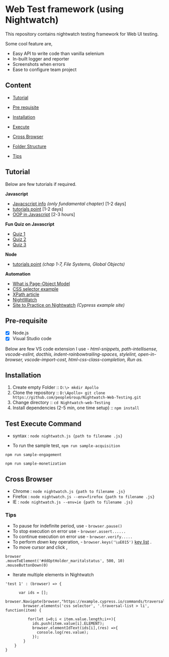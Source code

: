 
# Web Test framework (using Nightwatch) 
This repository contains nightwatch testing framework for Web UI testing.

Some cool feature are,
* Easy API to write code than vanilla selenium
* In-built logger and reporter
* Screenshots when errors
* Ease to configure team project 

## Content
- [Tutorial](#tutorial)
- [Pre requisite](#pre-requisite)
- [Installation](#installation)
- [Execute](#execute)
- [Cross Browser](#cross-browser)
- [Folder Structure](#folder-structure)

- [Tips](#tips)

## Tutorial
Below are few tutorials if required.

**Javascript**
* [Javacscript info](https://javascript.info)  _(only fundamental chapter)_   [1-2 days]
* [tutorials point](https://www.tutorialspoint.com/es6/index.htm) [1-2 days]
* [OOP in Javascript](https://codeburst.io/javascript-object-oriented-programming-using-es6-3cd2ac7fbbd8) [2-3 hours]

**Fun Quiz on Javascript**
* [Quiz 1](http://davidshariff.com/js-quiz/)
* [Quiz 2](https://www.javatpoint.com/javascript-quiz)
* [Quiz 3](https://thejsquiz.com/)

**Node**
* [tutorials point](https://www.tutorialspoint.com/nodejs/index.htm) _(chap 1-7, File Systems, Global Objects)_

**Automation**
* [What is Page-Object Model](https://www.guru99.com/page-object-model-pom-page-factory-in-selenium-ultimate-guide.html)
* [CSS selector example](https://www.w3schools.com/CSSref/css_selectors.asp)
* [XPath article](https://www.guru99.com/xpath-selenium.html)
* [NightWatch](http://nightwatchjs.org/guide)
* [Site to Practice on Nightwatch](https://example.cypress.io)  _(Cypress example site)_

## Pre-requisite

- [x] Node.js
- [x] Visual Studio code

 Below are few VS code extension I use -
  _html-snippets, path-intellisense, vscode-eslint, docthis, indent-rainbowtrailing-spaces, stylelint, open-in-browser, vscode-import-cost, html-css-class-completion, Run as._
 
 ## Installation
1. Create empty Folder ::
`D:\> mkdir Apollo`
2. Clone the repository ::
`D:\Apollo> git clone https://github.com/peopleGroup/Nightwatch-Web-Testing.git`
3. Change directory ::
`cd Nightwatch-web-Testing`
4. Install dependencies (2-5 min, one time setup) ::
 `npm install`
## Test Execute Command
- syntax : `node nightwatch.js {path to filename .js}`

- To run the sample test,
`npm run sample-acquisition`

`npm run sample-engagement`

`npm run sample-monetization`

## Cross Browser
- Chrome : `node nightwatch.js {path to filename .js}`
- Firefox : `node nightwatch.js --env=firefox {path to filename .js}`
- IE : `node nightwatch.js --env=ie {path to filename .js}`


### Tips
 - To pause for indefinite period, use - `browser.pause()`
 - To stop execution on error use - `browser.assert......`
 - To continue execution on error use - `browser.verify.....`
 - To perform _down_ key operation, - `browser.keys('\uE015')` [key list](https://www.w3.org/TR/webdriver/#keyboard-actions) .
 - To move cursor and click , 
 ```
 browser
 .moveToElement('#ddOptHolder_maritalstatus', 500, 10)
 .mouseButtonDown(0) 
 ```
 - Iterate multiple elements in Nightwatch

``` 
'test 1' : (browser) => {

      var ids = [];
      browser.Navigate(browser,"https://example.cypress.io/commands/traversal");
        browser.elements('css selector', '.traversal-list > li', function(item) {
        
          for(let i=0;i < item.value.length;i++){
            ids.push(item.value[i].ELEMENT);
            browser.elementIdText(ids[i],(res) =>{
              console.log(res.value);
            });
        }
    }
}
```
